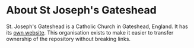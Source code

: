 # About St Joseph's Gateshead

St. Joseph's Gateshead is a Catholic Church in Gateshead, England. It has its
[own website](https://www.stjosephscatholicchurchgateshead.org.uk/). This
organisation exists to make it easier to transfer ownership of the repository
without breaking links.
